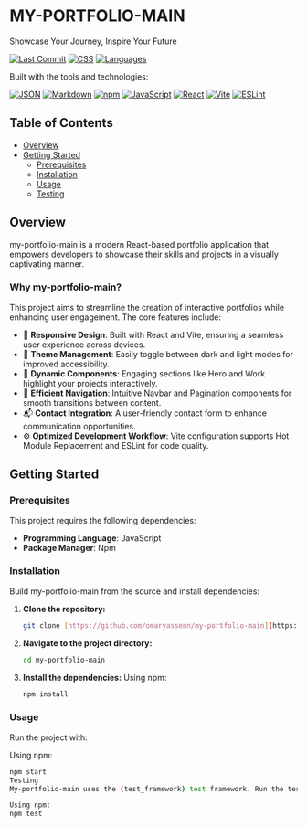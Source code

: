 # MY-PORTFOLIO-MAIN

Showcase Your Journey, Inspire Your Future

[![Last Commit](https://img.shields.io/github/last-commit/gohar94/my-portfolio-main?style=flat-square&logo=github&label=last%20commit&color=blue)](https://github.com/gohar94/my-portfolio-main/commits)
[![CSS](https://img.shields.io/github/languages/top/gohar94/my-portfolio-main?style=flat-square&logo=css3&logoColor=white&label=CSS&color=563d7c)](https://github.com/gohar94/my-portfolio-main)
[![Languages](https://img.shields.io/github/languages/count/gohar94/my-portfolio-main?style=flat-square&label=languages&color=blue)](https://github.com/gohar94/my-portfolio-main)

Built with the tools and technologies:

[![JSON](https://img.shields.io/badge/JSON-000000?style=flat-square&logo=json&logoColor=white)](https://www.json.org/json-en.html)
[![Markdown](https://img.shields.io/badge/Markdown-000000?style=flat-square&logo=markdown&logoColor=white)](https://www.markdownguide.org/)
[![npm](https://img.shields.io/badge/npm-CB3837?style=flat-square&logo=npm&logoColor=white)](https://www.npmjs.com/)
[![JavaScript](https://img.shields.io/badge/JavaScript-F7DF1E?style=flat-square&logo=javascript&logoColor=black)](https://developer.mozilla.org/en-US/docs/Web/JavaScript)
[![React](https://img.shields.io/badge/React-61DAFB?style=flat-square&logo=react&logoColor=black)](https://reactjs.org/)
[![Vite](https://img.shields.io/badge/Vite-646CFF?style=flat-square&logo=vite&logoColor=white)](https://vitejs.dev/)
[![ESLint](https://img.shields.io/badge/ESLint-4B32C3?style=flat-square&logo=eslint&logoColor=white)](https://eslint.org/)

## Table of Contents

* [Overview](#overview)
* [Getting Started](#getting-started)
    * [Prerequisites](#prerequisites)
    * [Installation](#installation)
    * [Usage](#usage)
    * [Testing](#testing)

## Overview

my-portfolio-main is a modern React-based portfolio application that empowers developers to showcase their skills and projects in a visually captivating manner.

### Why my-portfolio-main?

This project aims to streamline the creation of interactive portfolios while enhancing user engagement. The core features include:

* 🎨 **Responsive Design**: Built with React and Vite, ensuring a seamless user experience across devices.
* 🌈 **Theme Management**: Easily toggle between dark and light modes for improved accessibility.
* 🚀 **Dynamic Components**: Engaging sections like Hero and Work highlight your projects interactively.
* 🧭 **Efficient Navigation**: Intuitive Navbar and Pagination components for smooth transitions between content.
* 📬 **Contact Integration**: A user-friendly contact form to enhance communication opportunities.
* ⚙️ **Optimized Development Workflow**: Vite configuration supports Hot Module Replacement and ESLint for code quality.

## Getting Started

### Prerequisites

This project requires the following dependencies:

* **Programming Language**: JavaScript
* **Package Manager**: Npm

### Installation

Build my-portfolio-main from the source and install dependencies:

1.  **Clone the repository:**
    ```bash
    git clone [https://github.com/omaryassenn/my-portfolio-main](https://github.com/omaryassenn/my-portfolio-main)
    ```
2.  **Navigate to the project directory:**
    ```bash
    cd my-portfolio-main
    ```
3.  **Install the dependencies:**
    Using npm:
    ```bash
    npm install
    ```

### Usage

Run the project with:

Using npm:
```bash
npm start
Testing
My-portfolio-main uses the (test_framework) test framework. Run the test suite with:

Using npm:
npm test
